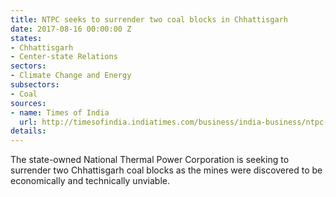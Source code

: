 ```yaml
---
title: NTPC seeks to surrender two coal blocks in Chhattisgarh
date: 2017-08-16 00:00:00 Z
states:
- Chhattisgarh
- Center-state Relations
sectors:
- Climate Change and Energy
subsectors:
- Coal
sources:
- name: Times of India
  url: http://timesofindia.indiatimes.com/business/india-business/ntpc-seeks-advice-to-surrender-2-coal-mines-in-chhattisgarh/articleshow/59971065.cms
details: 
---
```


The state-owned National Thermal Power Corporation is seeking to surrender two Chhattisgarh coal blocks as the mines were discovered to be economically and technically unviable. 
